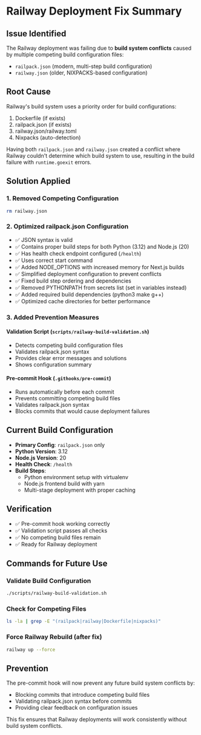 # Railway Deployment Fix Summary

## Issue Identified
The Railway deployment was failing due to **build system conflicts** caused by multiple competing build configuration files:

- `railpack.json` (modern, multi-step build configuration)
- `railway.json` (older, NIXPACKS-based configuration)

## Root Cause
Railway's build system uses a priority order for build configurations:
1. Dockerfile (if exists)
2. railpack.json (if exists)
3. railway.json/railway.toml
4. Nixpacks (auto-detection)

Having both `railpack.json` and `railway.json` created a conflict where Railway couldn't determine which build system to use, resulting in the build failure with `runtime.goexit` errors.

## Solution Applied

### 1. Removed Competing Configuration
```bash
rm railway.json
```

### 2. Optimized railpack.json Configuration
- ✅ JSON syntax is valid
- ✅ Contains proper build steps for both Python (3.12) and Node.js (20)
- ✅ Has health check endpoint configured (`/health`)
- ✅ Uses correct start command
- ✅ Added NODE_OPTIONS with increased memory for Next.js builds
- ✅ Simplified deployment configuration to prevent conflicts
- ✅ Fixed build step ordering and dependencies
- ✅ Removed PYTHONPATH from secrets list (set in variables instead)
- ✅ Added required build dependencies (python3 make g++)
- ✅ Optimized cache directories for better performance

### 3. Added Prevention Measures

#### Validation Script (`scripts/railway-build-validation.sh`)
- Detects competing build configuration files
- Validates railpack.json syntax
- Provides clear error messages and solutions
- Shows configuration summary

#### Pre-commit Hook (`.githooks/pre-commit`)
- Runs automatically before each commit
- Prevents committing competing build files
- Validates railpack.json syntax
- Blocks commits that would cause deployment failures

## Current Build Configuration
- **Primary Config**: `railpack.json` only
- **Python Version**: 3.12
- **Node.js Version**: 20
- **Health Check**: `/health`
- **Build Steps**:
  - Python environment setup with virtualenv
  - Node.js frontend build with yarn
  - Multi-stage deployment with proper caching

## Verification
- ✅ Pre-commit hook working correctly
- ✅ Validation script passes all checks
- ✅ No competing build files remain
- ✅ Ready for Railway deployment

## Commands for Future Use

### Validate Build Configuration
```bash
./scripts/railway-build-validation.sh
```

### Check for Competing Files
```bash
ls -la | grep -E "(railpack|railway|Dockerfile|nixpacks)"
```

### Force Railway Rebuild (after fix)
```bash
railway up --force
```

## Prevention
The pre-commit hook will now prevent any future build system conflicts by:
- Blocking commits that introduce competing build files
- Validating railpack.json syntax before commits
- Providing clear feedback on configuration issues

This fix ensures that Railway deployments will work consistently without build system conflicts.
